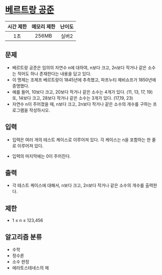 # [베르트랑 공준](https://www.acmicpc.net/problem/4948)

|시간 제한|메모리 제한|난이도|
|:-------:|:---------:|:---:|
|1초|256MB|실버2|

## 문제
- 베르트랑 공준은 임의의 자연수 n에 대하여, n보다 크고, 2n보다 작거나 같은 소수는 적어도 하나 존재한다는 내용을 담고 있다.
- 이 명제는 조제프 베르트랑이 1845년에 추측했고, 파프누티 체비쇼프가 1850년에 증명했다.
- 예를 들어, 10보다 크고, 20보다 작거나 같은 소수는 4개가 있다. (11, 13, 17, 19) 또, 14보다 크고, 28보다 작거나 같은 소수는 3개가 있다. (17,19, 23)
- 자연수 n이 주어졌을 때, n보다 크고, 2n보다 작거나 같은 소수의 개수를 구하는 프로그램을 작성하시오. 

## 입력
- 입력은 여러 개의 테스트 케이스로 이루어져 있다. 각 케이스는 n을 포함하는 한 줄로 이루어져 있다.

- 입력의 마지막에는 0이 주어진다.

## 출력
- 각 테스트 케이스에 대해서, n보다 크고, 2n보다 작거나 같은 소수의 개수를 출력한다.

## 제한
- 1 ≤ n ≤ 123,456

## 알고리즘 분류
- 수학
- 정수론
- 소수 판정
- 에라토스테네스의 체